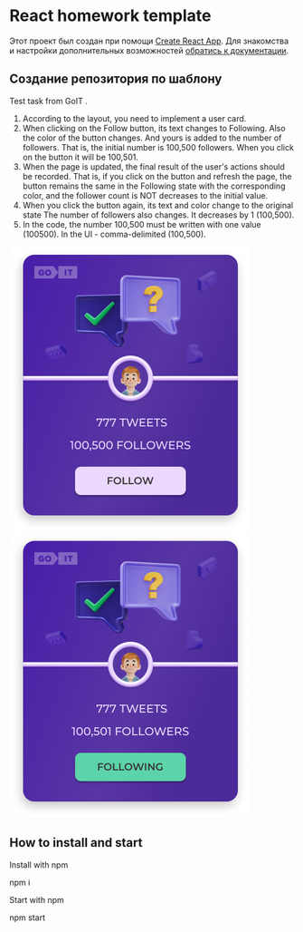 # React homework template

Этот проект был создан при помощи
[Create React App](https://github.com/facebook/create-react-app). Для знакомства
и настройки дополнительных возможностей
[обратись к документации](https://facebook.github.io/create-react-app/docs/getting-started).

## Создание репозитория по шаблону

Test task from GoIT .

1. According to the layout, you need to implement a user card.
2. When clicking on the Follow button, its text changes to Following. Also the
   color of the button changes. And yours is added to the number of followers.
   That is, the initial number is 100,500 followers. When you click on the
   button it will be 100,501.
3. When the page is updated, the final result of the user's actions should be
   recorded. That is, if you click on the button and refresh the page, the
   button remains the same in the Following state with the corresponding color,
   and the follower count is NOT decreases to the initial value.
4. When you click the button again, its text and color change to the original
   state The number of followers also changes. It decreases by 1 (100,500).
5. In the code, the number 100,500 must be written with one value (100500). In
   the UI - comma-delimited (100,500).

![Card template](./src/images/Follow.png)
![Card template](./src/images/Following.png)

## How to install and start

Install with npm

npm i

Start with npm

npm start
